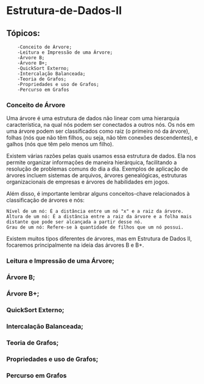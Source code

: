 # Estrutura-de-Dados-II

## Tópicos:

        -Conceito de Árvore;
        -Leitura e Impressão de uma Árvore;
        -Árvore B;
        -Árvore B+;
        -QuickSort Externo;
        -Intercalação Balanceada;
        -Teoria de Grafos;
        -Propriedades e uso de Grafos;
        -Percurso em Grafos
    
### Conceito de Árvore

Uma árvore é uma estrutura de dados não linear com uma hierarquia característica, na qual nós podem ser conectados a outros nós. Os nós em uma árvore podem ser classificados como raiz (o primeiro nó da árvore), folhas (nós que não têm filhos, ou seja, não têm conexões descendentes), e galhos (nós que têm pelo menos um filho).

Existem várias razões pelas quais usamos essa estrutura de dados. Ela nos permite organizar informações de maneira hierárquica, facilitando a resolução de problemas comuns do dia a dia. Exemplos de aplicação de árvores incluem sistemas de arquivos, árvores genealógicas, estruturas organizacionais de empresas e árvores de habilidades em jogos.

   Além disso, é importante lembrar alguns conceitos-chave relacionados à classificação de árvores e nós:

    Nível de um nó: É a distância entre um nó "x" e a raiz da árvore.
    Altura de um nó: É a distância entre a raiz da árvore e a folha mais distante que pode ser alcançada a partir desse nó.
    Grau de um nó: Refere-se à quantidade de filhos que um nó possui.

Existem muitos tipos diferentes de árvores, mas em Estrutura de Dados II, focaremos principalmente na ideia das árvores B e B+.
          

### Leitura e Impressão de uma Árvore;
### Árvore B;
### Árvore B+;
### QuickSort Externo;
### Intercalação Balanceada;
### Teoria de Grafos;
### Propriedades e uso de Grafos;
### Percurso em Grafos
    
